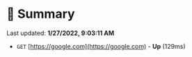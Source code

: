 # 📖 Summary
Last updated: **1/27/2022, 9:03:11 AM**

- `GET` [https://google.com](https://google.com) - **Up** (129ms)
